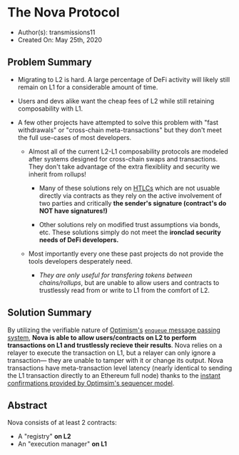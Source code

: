 # The Nova Protocol

- Author(s): transmissions11
- Created On: May 25th, 2020

## Problem Summary

- Migrating to L2 is hard. A large percentage of DeFi activity will likely still remain on L1 for a considerable amount of time. 
- Users and devs alike want the cheap fees of L2 while still retaining composability with L1. 

- A few other projects have attempted to solve this problem with "fast withdrawals" or "cross-chain meta-transactions" but they don't meet the full use-cases of most developers.
  - Almost all of the current L2-L1 composability protocols are modeled after systems designed for cross-chain swaps and transactions. They don't take advantage of the extra flexibliity and security we inherit from rollups!

    - Many of these solutions rely on [HTLCs](https://www.youtube.com/watch?v=qUAyW4pdooA) which are not usuable directly via contracts as they rely on the active involvement of two parties and critically **the sender's signature (contract's do NOT have signatures!)**
   
    - Other solutions rely on modified trust assumptions via bonds, etc. These solutions simply do not meet the **ironclad security needs of DeFi developers.**

  - Most importantly every one these past projects do not provide the tools developers desperately need. 
    - _They are only useful for transfering tokens between chains/rollups_, but are unable to allow users and contracts to trustlessly read from or write to L1 from the comfort of L2.

## Solution Summary

By utilizing the verifiable nature of [Optimism's](https://optimism.io) [`enqueue` message passing system](https://community.optimism.io/docs/developers/bridging.html#understanding-contract-calls), **Nova is able to allow users/contracts on L2 to perform transactions on L1 and trustlessly recieve their results**. Nova relies on a relayer to execute the transaction on L1, but a relayer can only ignore a transaction— they are unable to tamper with it or change its output. Nova transactions have meta-transaction level latency (nearly identical to sending the L1 transaction directly to an Ethereum full node) thanks to the [instant confirmations provided by Optimsim's sequencer model](https://research.paradigm.xyz/rollups).

## Abstract

Nova consists of at least 2 contracts:
- A "registry" **on L2**
- An "execution manager" **on L1**



